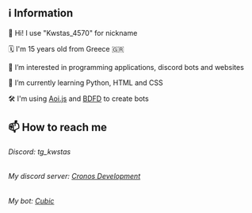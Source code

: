 ## ℹ️ Information

👋 Hi! I use "Kwstas_4570" for nickname

🗓️ I'm 15 years old from Greece 🇬🇷

👀 I’m interested in programming applications, discord bots and websites

🌱 I’m currently learning Python, HTML and CSS

🛠️ I'm using [Aoi.js](https://aoi.js.org/) and [BDFD](https://botdesignerdiscord.com/) to create bots

## 📫 How to reach me

###### Discord: tg_kwstas
###### My discord server: [Cronos Development](https://dsc.gg/cronosdevs)
###### My bot: [Cubic](https://dsc.gg/cubic-bot)

<!---
AstroGamer15/AstroGamer15 is a ✨ special ✨ repository because its `README.md` (this file) appears on your GitHub profile.
You can click the Preview link to take a look at your changes.
--->
